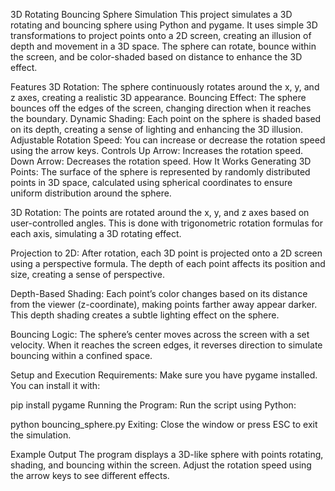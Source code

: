 3D Rotating Bouncing Sphere Simulation
This project simulates a 3D rotating and bouncing sphere using Python and pygame. It uses simple 3D transformations to project points onto a 2D screen, creating an illusion of depth and movement in a 3D space. The sphere can rotate, bounce within the screen, and be color-shaded based on distance to enhance the 3D effect.

Features
3D Rotation: The sphere continuously rotates around the x, y, and z axes, creating a realistic 3D appearance.
Bouncing Effect: The sphere bounces off the edges of the screen, changing direction when it reaches the boundary.
Dynamic Shading: Each point on the sphere is shaded based on its depth, creating a sense of lighting and enhancing the 3D illusion.
Adjustable Rotation Speed: You can increase or decrease the rotation speed using the arrow keys.
Controls
Up Arrow: Increases the rotation speed.
Down Arrow: Decreases the rotation speed.
How It Works
Generating 3D Points: The surface of the sphere is represented by randomly distributed points in 3D space, calculated using spherical coordinates to ensure uniform distribution around the sphere.

3D Rotation: The points are rotated around the x, y, and z axes based on user-controlled angles. This is done with trigonometric rotation formulas for each axis, simulating a 3D rotating effect.

Projection to 2D: After rotation, each 3D point is projected onto a 2D screen using a perspective formula. The depth of each point affects its position and size, creating a sense of perspective.

Depth-Based Shading: Each point’s color changes based on its distance from the viewer (z-coordinate), making points farther away appear darker. This depth shading creates a subtle lighting effect on the sphere.

Bouncing Logic: The sphere’s center moves across the screen with a set velocity. When it reaches the screen edges, it reverses direction to simulate bouncing within a confined space.

Setup and Execution
Requirements: Make sure you have pygame installed. You can install it with:

pip install pygame
Running the Program: Run the script using Python:

python bouncing_sphere.py
Exiting: Close the window or press ESC to exit the simulation.

Example Output
The program displays a 3D-like sphere with points rotating, shading, and bouncing within the screen. Adjust the rotation speed using the arrow keys to see different effects.
